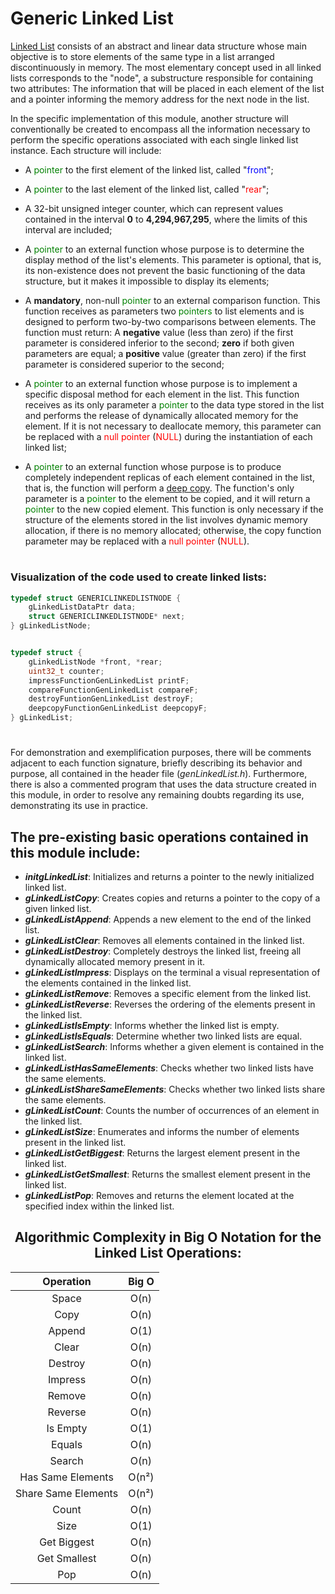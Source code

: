 # Generic Linked List

[Linked List](https://www.tutorialspoint.com/data_structures_algorithms/linked_list_algorithms.htm) consists of an abstract and linear data structure whose main objective is to store elements of the same type in a list arranged discontinuously in memory. The most elementary concept used in all linked lists corresponds to the "node", a substructure responsible for containing two attributes: The information that will be placed in each element of the list and a pointer informing the memory address for the next node in the list.

In the specific implementation of this module, another structure will conventionally be created to encompass all the information necessary to perform the specific operations associated with each single linked list instance. Each structure will include:
* A <span style="color:green;">pointer</span> to the first element of the linked list, called "<span style="color:blue;">front</span>";

* A <span style="color:green;">pointer</span> to the last element of the linked list, called "<span style="color:red;">rear</span>";

* A 32-bit unsigned integer counter, which can represent values contained in the interval **0** to **4,294,967,295**, where the limits of this interval are included;
* A <span style="color:green;">pointer</span> to an external function whose purpose is to determine the display method of the list's elements. This parameter is optional, that is, its non-existence does not prevent the basic functioning of the data structure, but it makes it impossible to display its elements;

* A **mandatory**, non-null <span style="color:green;">pointer</span> to an external comparison function. This function receives as parameters two <span style="color:green;">pointers</span> to list elements and is designed to perform two-by-two comparisons between elements. The function must return: A **negative** value (less than zero) if the first parameter is considered inferior to the second; **zero** if both given parameters are equal; a **positive** value (greater than zero) if the first parameter is considered superior to the second;

* A <span style="color:green;">pointer</span> to an external function whose purpose is to implement a specific disposal method for each element in the list. This function receives as its only parameter a <span style="color:green;">pointer</span> to the data type stored in the list and performs the release of dynamically allocated memory for the element. If it is not necessary to deallocate memory, this parameter can be replaced with a <span style="color:red;">null pointer</span> (<span style="color:red;">NULL</span>) during the instantiation of each linked list;

* A <span style="color:green;">pointer</span> to an external function whose purpose is to produce completely independent replicas of each element contained in the list, that is, the function will perform a [deep copy](https://developer.mozilla.org/en-US/docs/Glossary/Deep_copy). The function's only parameter is a <span style="color:green;">pointer</span> to the element to be copied, and it will return a <span style="color:green;">pointer</span> to the new copied element. This function is only necessary if the structure of the elements stored in the list involves dynamic memory allocation, if there is no memory allocated; otherwise, the copy function parameter may be replaced with a <span style="color:red;">null pointer</span> (<span style="color:red;">NULL</span>).

#
### Visualization of the code used to create linked lists:
```c
typedef struct GENERICLINKEDLISTNODE {
    gLinkedListDataPtr data;
    struct GENERICLINKEDLISTNODE* next;
} gLinkedListNode;


typedef struct {
    gLinkedListNode *front, *rear;
    uint32_t counter;
    impressFunctionGenLinkedList printF;
    compareFunctionGenLinkedList compareF;
    destroyFuntionGenLinkedList destroyF;
    deepcopyFunctionGenLinkedList deepcopyF;
} gLinkedList;
```
#

For demonstration and exemplification purposes, there will be comments adjacent to each function signature, briefly describing its behavior and purpose, all contained in the header file (*genLinkedList.h*). Furthermore, there is also a commented program that uses the data structure created in this module, in order to resolve any remaining doubts regarding its use, demonstrating its use in practice.

## The pre-existing basic operations contained in this module include:
* ***initgLinkedList***: Initializes and returns a pointer to the newly initialized linked list.
* ***gLinkedListCopy***: Creates copies and returns a pointer to the copy of a given linked list.
* ***gLinkedListAppend***: Appends a new element to the end of the linked list.
* ***gLinkedListClear***: Removes all elements contained in the linked list.
* ***gLinkedListDestroy***: Completely destroys the linked list, freeing all dynamically allocated memory present in it.
* ***gLinkedListImpress***: Displays on the terminal a visual representation of the elements contained in the linked list.
* ***gLinkedListRemove***: Removes a specific element from the linked list.
* ***gLinkedListReverse***: Reverses the ordering of the elements present in the linked list.
* ***gLinkedListIsEmpty***: Informs whether the linked list is empty.
* ***gLinkedListIsEquals***: Determine whether two linked lists are equal.
* ***gLinkedListSearch***: Informs whether a given element is contained in the linked list.
* ***gLinkedListHasSameElements***: Checks whether two linked lists have the same elements.
* ***gLinkedListShareSameElements***: Checks whether two linked lists share the same elements.
* ***gLinkedListCount***: Counts the number of occurrences of an element in the linked list.
* ***gLinkedListSize***: Enumerates and informs the number of elements present in the linked list.
* ***gLinkedListGetBiggest***: Returns the largest element present in the linked list.
* ***gLinkedListGetSmallest***: Returns the smallest element present in the linked list.
* ***gLinkedListPop***: Removes and returns the element located at the specified index within the linked list.

<div align="center">

## Algorithmic Complexity in Big O Notation for the Linked List Operations:

| Operation               | Big O   |
|:-----------------------:|:-------:|
| Space                   | O(n)    |
| Copy                    | O(n)    |
| Append                  | O(1)    |
| Clear                   | O(n)    |
| Destroy                 | O(n)    |
| Impress                 | O(n)    |
| Remove                  | O(n)    |
| Reverse                 | O(n)    |
| Is Empty                | O(1)    |
| Equals                  | O(n)    |
| Search                  | O(n)    |
| Has Same Elements       | O(n²)   |
| Share Same Elements     | O(n²)   |
| Count                   | O(n)    |
| Size                    | O(1)    |
| Get Biggest             | O(n)    |
| Get Smallest            | O(n)    |
| Pop                     | O(n)    |

</div>
